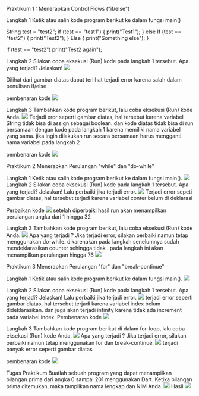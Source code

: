 Praktikum 1 : Menerapkan Control Flows ("if/else")

Langkah 1 
Ketik atau salin kode program berikut ke dalam fungsi main()

String test = "test2";
if (test == "test1") {
   print("Test1");
} else If (test == "test2") {
   print("Test2");
} Else {
   print("Something else");
}

if (test == "test2") print("Test2 again");

Langkah 2 
Silakan coba eksekusi (Run) kode pada langkah 1 tersebut. Apa yang terjadi? Jelaskan!
<img src="image/image.png"/>

Dilihat dari gambar diatas dapat terlihat terjadi error karena salah dalam penulisan if/else

pembenaran kode 
<img src="image/image-2.png"/>

Langkah 3
Tambahkan kode program berikut, lalu coba eksekusi (Run) kode Anda.
<img src="image/image-1.png"/>
Terjadi eror seperti gambar diatas, hal tersebut karena variabel String tidak bisa di assign sebagai boolean. dan kode diatas tidak bisa di run bersamaan dengan kode pada langkah 1 karena memiliki nama variabel yang sama. jika ingin dilakukan run secara bersamaan harus mengganti nama variabel pada langkah 2

pembenaran kode
<img src="image/image-3.png"/>


Praktikum 2 Menerapkan Perulangan "while" dan "do-while"

Langkah 1 
Ketik atau salin kode program berikut ke dalam fungsi main().
<img src="image/image-5.png"/>
Langkah 2
Silakan coba eksekusi (Run) kode pada langkah 1 tersebut. Apa yang terjadi? Jelaskan! Lalu perbaiki jika terjadi error.
<img src="image/image-4.png"/>
Terjadi error sepeti gambar diatas, hal tersebut terjadi karena variabel conter belum di deklarasi

Perbaikan kode
<img src="image/image-6.png"/>
setelah diperbaiki hasil run akan menampilkan perulangan angka dari 1 hingga 32


Langkah 3
Tambahkan kode program berikut, lalu coba eksekusi (Run) kode Anda.
<img src="image/image-7.png"/>
Apa yang terjadi ? Jika terjadi error, silakan perbaiki namun tetap menggunakan do-while.
dikarenakan pada langkah senelumnya sudah mendeklarasikan counter sehingga tidak . pada langkah ini akan menampilkan perulangan hingga 76
<img src="image/image.png"/>

Praktikum 3 Menerapkan Perulangan "for" dan "break-continue"

Langkah 1
Ketik atau salin kode program berikut ke dalam fungsi main().
<img src="image/image-9.png"/>

Langkah 2
Silakan coba eksekusi (Run) kode pada langkah 1 tersebut. Apa yang terjadi? Jelaskan! Lalu perbaiki jika terjadi error.
<img src="image/image-11.png"/>
terjadi error seperti gambar diatas, hal tersebut terjadi karena variabel index belum dideklarasikan. dan juga akan terjadi infinity karena tidak ada increment pada variabel index.
Pembenaran kode
<img src="image/image-12.png"/>


Langkah 3
Tambahkan kode program berikut di dalam for-loop, lalu coba eksekusi (Run) kode Anda.
<img src="image/image-10.png"/>
Apa yang terjadi ? Jika terjadi error, silakan perbaiki namun tetap menggunakan for dan break-continue.
<img src="image/image-13.png"/>
terjadi banyak error seperti gambar diatas

pembenaran kode
<img src="image/image-14.png"/>


Tugas Praktikum
Buatlah sebuah program yang dapat menampilkan bilangan prima dari angka 0 sampai 201 menggunakan Dart. Ketika bilangan prima ditemukan, maka tampilkan nama lengkap dan NIM Anda.
<img src="image/image-15.png"/>
Hasil
<img src="image/image-16.png"/>
